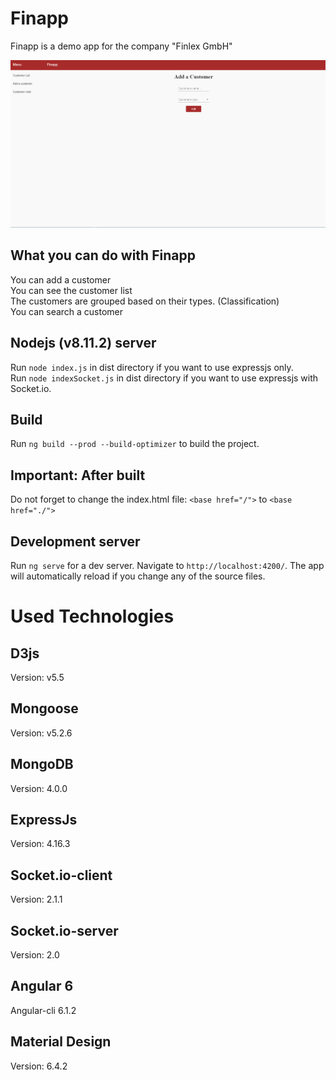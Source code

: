 # Finapp

Finapp is a demo app for the company "Finlex GmbH"


![Finapp gif](https://github.com/DanBzl/finapp/blob/master/src/assets/GIF.gif)


## What you can do with Finapp

You can add a customer<br>
You can see the customer list<br>
The customers are grouped based on their types. (Classification)<br>
You can search a customer

## Nodejs (v8.11.2) server

Run `node index.js` in dist directory if you want to use expressjs only.<br>
Run `node indexSocket.js` in dist directory if you want to use expressjs with Socket.io.

## Build

Run `ng build --prod --build-optimizer` to build the project.

## Important: After built

Do not forget to change the index.html file:  `<base href="/">` to  `<base href="./">` 


## Development server

Run `ng serve` for a dev server. Navigate to `http://localhost:4200/`. The app will automatically reload if you change any of the source files.

# Used Technologies

## D3js 

Version: v5.5

## Mongoose

Version: v5.2.6

## MongoDB

Version: 4.0.0

## ExpressJs

Version: 4.16.3

## Socket.io-client

Version: 2.1.1

## Socket.io-server

Version: 2.0

## Angular 6

Angular-cli 6.1.2

## Material Design

Version: 6.4.2

